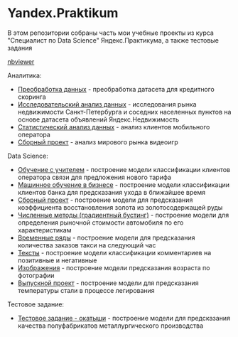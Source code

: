 # Yandex.Praktikum

В этом репозитории собраны часть мои учебные проекты из курса "Специалист по Data Science" Яндекс.Практикума, а также тестовые задания

[nbviewer](https://nbviewer.jupyter.org/github/KovriginDI/Yandex.Praktikum/tree/master/)

Аналитика:
* [Преобработка данных](https://github.com/KovriginDI/Yandex.Praktikum/tree/master/11_credit_score) - преобработка датасета для кредитного скоринга
* [Исследовательский анализ данных](https://github.com/KovriginDI/Yandex.Praktikum/tree/master/12_estate_market) - исследования рынка недвижимости Санкт-Петербурга и соседних населенных пунктов на основе датасета объявлений Яндекс.Недвижимость
* [Статистический анализ данных](https://github.com/KovriginDI/Yandex.Praktikum/tree/master/13_mobile_operator) - анализ клиентов мобильного оператора
* [Сборный проект](https://github.com/KovriginDI/Yandex.Praktikum/tree/master/14_videogame_market) - анализ мирового рынка видеоигр

Data Science:
* [Обучение с учителем](https://github.com/KovriginDI/Yandex.Praktikum/tree/master/1_mobile_operator_clients_classification) - построение модели классификации клиентов оператора связи для предложения нового тарифа
* [Машинное обучение в бизнесе](https://github.com/KovriginDI/Yandex.Praktikum/tree/master/2_bank_churn_classification) - построение модели классификации клиентов банка для предсказания ухода в ближайшее время
* [Сборный проект](https://github.com/KovriginDI/Yandex.Praktikum/tree/master/3_gold_recovery_regression) - построение модели для предсказания коэффициента восстановления золота из золотосодержащей руды
* [Численные методы (градиентный бустинг)](https://github.com/KovriginDI/Yandex.Praktikum/tree/master/4_cars_price_regression) - построение модели для определения рыночной стоимости автомобиля по его характеристикам
* [Временные ряды](https://github.com/KovriginDI/Yandex.Praktikum/tree/master/5_taxi_time_series_regression) - построение модели для предсказания количества заказов такси на следующий час
* [Тексты](https://github.com/KovriginDI/Yandex.Praktikum/tree/master/6_toxic_comments_classification) - построение модели классификации комментариев на позитивные и негативные
* [Изображения](https://github.com/KovriginDI/Yandex.Praktikum/tree/master/7_CV_age_prediction) - построение модели предсказания возраста по фотографии
* [Выпускной проект](https://github.com/KovriginDI/Yandex.Praktikum/tree/master/8_steel_temperature_regression) - построение модели для предсказания температуры стали в процессе легирования

Тестовое задание:
* [Тестовое задание - окатыши](https://github.com/KovriginDI/Yandex.Praktikum/tree/master/9_quality_prediction_of_pellets) - построение модели для предсказания качества полуфабрикатов металлургического производства
